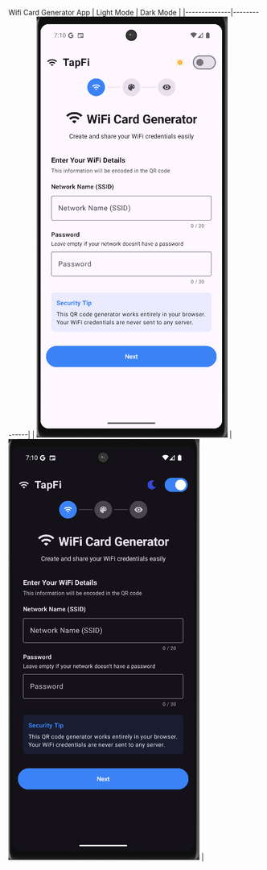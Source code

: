 Wifi Card Generator App
| Light Mode | Dark Mode |
|--------------|--------------|
| ![](app/images/slide1_light.png) | ![](app/images/slide1_dark.png) |
